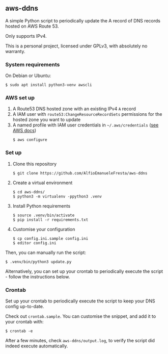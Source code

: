 ## aws-ddns

A simple Python script to periodically update the A record of DNS records hosted on AWS Route 53.

Only supports IPv4.

This is a personal project, licensed under GPLv3, with absolutely no warranty.


### System requirements

On Debian or Ubuntu:

```
$ sudo apt install python3-venv awscli
```

### AWS set up

1. A Route53 DNS hosted zone with an existing IPv4 `A` record
2. A IAM user with `route53:ChangeResourceRecordSets` permissions for the hosted zone you want to update
3. A named profile with IAM user credentials in `~/.aws/credentials` ([see AWS docs](https://docs.aws.amazon.com/cli/latest/userguide/cli-configure-profiles.html))
    ```
    $ aws configure
    ```

### Set up

1. Clone this repository
    ```
    $ git clone https://github.com/AlfioEmanueleFresta/aws-ddns
    ```
2. Create a virtual environment
    ```
    $ cd aws-ddns/
    $ python3 -m virtualenv -ppython3 .venv
    ```
3. Install Python requirements
    ```
    $ source .venv/bin/activate
    $ pip install -r requirements.txt
    ```
4. Customise your configuration
    ```
    $ cp config.ini.sample config.ini
    $ editor config.ini
    ```

Then, you can manually run the script:

```
$ .venv/bin/python3 update.py
```

Alternatively, you can set up your crontab to periodically execute the script - follow the instructions below.


### Crontab

Set up your crontab to periodically execute the script to keep your DNS config up-to-date.

Check out `crontab.sample`. You can customise the snippet, and add it to your crontab with:

```
$ crontab -e
```

After a few minutes, check `aws-ddns/output.log`, to verify the
script did indeed execute automatically.
